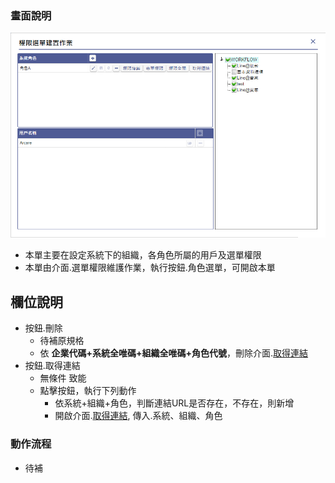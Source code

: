 ### <div id="view">畫面說明</div>

![表單畫面]

* 本單主要在設定系統下的組織，各角色所屬的用戶及選單權限
* 本單由介面.選單權限維護作業，執行按鈕.角色選單，可開啟本單

## <div id="object-desc">欄位說明</div>

* 按鈕.刪除
    * <ps>待補原規格</ps>
    * 依 **企業代碼+系統全唯碼+組織全唯碼+角色代號**，刪除介面.[取得連結][link_getRoleURL]
* 按鈕.取得連結
    * 無條件 致能
    * 點擊按鈕，執行下列動作
        * 依系統+組織+角色，判斷連結URL是否存在，不存在，則新增
        * 開啟介面.[取得連結][link_getRoleURL], 傳入.系統、組織、角色
        


### <div id="action">動作流程</div>

* <ps>待補</ps>


[表單畫面]:attachment/role_of_people_set.png "表單畫面"
[link_getRoleURL]:{3}/RTE/SITE/getRoleURL/README
